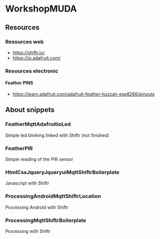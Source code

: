 # WorkshopMUDA

## Resources
### Resources web
- https://shiftr.io/
- https://io.adafruit.com/

### Resources electronic
#### Feather PINS
- https://learn.adafruit.com/adafruit-feather-huzzah-esp8266/pinouts

## About snippets
### FeatherMqttAdafruitioLed
Simple led blinking linked with Shiftr (not finished)

### FeatherPIR
Simple reading of the PIR sensor

### HtmlCssJqueryJqueryuiMqttShiftrBoilerplate
Javascript with Shiftr

### ProcessingAndroidMqttShiftrLocation
Processing Android with Shiftr

### ProcessingMqttShiftrBoilerplate
Processing with Shiftr
